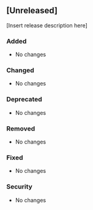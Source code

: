 ## [Unreleased]

[Insert release description here]

### Added
- No changes

### Changed
- No changes

### Deprecated
- No changes

### Removed
- No changes

### Fixed
- No changes

### Security
- No changes